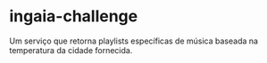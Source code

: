 # ingaia-challenge
Um serviço que retorna playlists específicas de música baseada na temperatura da cidade fornecida.
